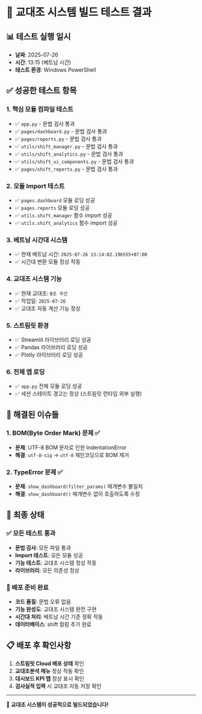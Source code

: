 # 🚀 교대조 시스템 빌드 테스트 결과

## 📊 테스트 실행 일시
- **날짜**: 2025-07-26
- **시간**: 13:15 (베트남 시간)
- **테스트 환경**: Windows PowerShell

## ✅ 성공한 테스트 항목

### 1. 핵심 모듈 컴파일 테스트
- ✅ `app.py` - 문법 검사 통과
- ✅ `pages/dashboard.py` - 문법 검사 통과  
- ✅ `pages/reports.py` - 문법 검사 통과
- ✅ `utils/shift_manager.py` - 문법 검사 통과
- ✅ `utils/shift_analytics.py` - 문법 검사 통과
- ✅ `utils/shift_ui_components.py` - 문법 검사 통과
- ✅ `pages/shift_reports.py` - 문법 검사 통과

### 2. 모듈 Import 테스트
- ✅ `pages.dashboard` 모듈 로딩 성공
- ✅ `pages.reports` 모듈 로딩 성공
- ✅ `utils.shift_manager` 함수 import 성공
- ✅ `utils.shift_analytics` 함수 import 성공

### 3. 베트남 시간대 시스템
- ✅ 현재 베트남 시간: `2025-07-26 13:14:02.196555+07:00`
- ✅ 시간대 변환 모듈 정상 작동

### 4. 교대조 시스템 기능
- ✅ 현재 교대조: `B조 주간`
- ✅ 작업일: `2025-07-26`
- ✅ 교대조 자동 계산 기능 정상

### 5. 스트림릿 환경
- ✅ Streamlit 라이브러리 로딩 성공
- ✅ Pandas 라이브러리 로딩 성공
- ✅ Plotly 라이브러리 로딩 성공

### 6. 전체 앱 로딩
- ✅ `app.py` 전체 모듈 로딩 성공
- ✅ 세션 스테이트 경고는 정상 (스트림릿 런타임 외부 실행)

## 🔧 해결된 이슈들

### 1. BOM(Byte Order Mark) 문제 ✅
- **문제**: UTF-8 BOM 문자로 인한 IndentationError
- **해결**: `utf-8-sig` → `utf-8` 재인코딩으로 BOM 제거

### 2. TypeError 문제 ✅
- **문제**: `show_dashboard(filter_params)` 매개변수 불일치
- **해결**: `show_dashboard()` 매개변수 없이 호출하도록 수정

## 🎯 최종 상태

### ✅ 모든 테스트 통과
- **문법 검사**: 모든 파일 통과
- **Import 테스트**: 모든 모듈 성공
- **기능 테스트**: 교대조 시스템 정상 작동
- **라이브러리**: 모든 의존성 정상

### 🚀 배포 준비 완료
- **코드 품질**: 문법 오류 없음
- **기능 완성도**: 교대조 시스템 완전 구현
- **시간대 처리**: 베트남 시간 기준 정확 작동
- **데이터베이스**: shift 컬럼 추가 완료

## 📋 배포 후 확인사항

1. **스트림릿 Cloud 배포 상태** 확인
2. **교대조분석 메뉴** 정상 작동 확인
3. **대시보드 KPI 탭** 정상 표시 확인
4. **검사실적 입력** 시 교대조 자동 저장 확인

---
**🎉 교대조 시스템이 성공적으로 빌드되었습니다!** 